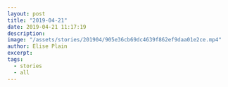 ```yaml
---
layout: post
title: "2019-04-21"
date: 2019-04-21 11:17:19
description: 
image: "/assets/stories/201904/905e36cb69dc4639f862ef9daa01e2ce.mp4"
author: Elise Plain
excerpt: 
tags: 
  - stories
  - all
---
```



<p></p>
